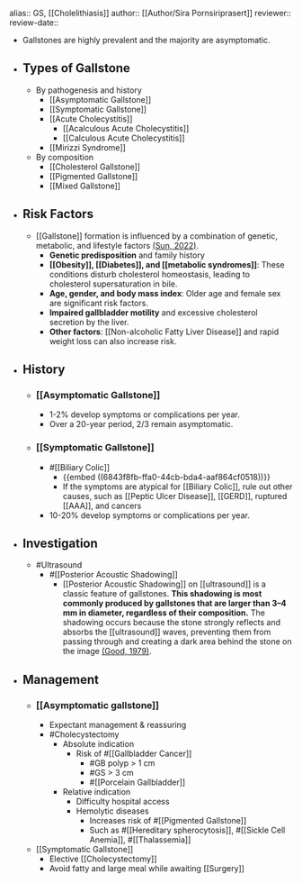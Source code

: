 alias:: GS, [[Cholelithiasis]]
author:: [[Author/Sira Pornsiriprasert]] 
reviewer::
review-date::

- Gallstones are highly prevalent and the majority are asymptomatic.
- ## Types of Gallstone
	- By pathogenesis and history
		- [[Asymptomatic Gallstone]]
		- [[Symptomatic Gallstone]]
		- [[Acute Cholecystitis]]
			- [[Acalculous Acute Cholecystitis]]
			- [[Calculous Acute Cholecystitis]]
		- [[Mirizzi Syndrome]]
	- By composition
		- [[Cholesterol Gallstone]]
		- [[Pigmented Gallstone]]
		- [[Mixed Gallstone]]
- ## Risk Factors
	- [[Gallstone]] formation is influenced by a combination of genetic, metabolic, and lifestyle factors [(Sun, 2022)]([[References/sunFactorsInfluencingGallstone2022]]).
		- **Genetic predisposition** and family history
		- **[[Obesity]], [[Diabetes]], and [[metabolic syndromes]]**: These conditions disturb cholesterol homeostasis, leading to cholesterol supersaturation in bile.
		- **Age, gender, and body mass index**: Older age and female sex are significant risk factors.
		- **Impaired gallbladder motility** and excessive cholesterol secretion by the liver.
		- **Other factors**: [[Non-alcoholic Fatty Liver Disease]] and rapid weight loss can also increase risk.
- ## History
	- ### [[Asymptomatic Gallstone]]
		- 1-2% develop symptoms or complications per year.
		- Over a 20-year period, 2/3 remain asymptomatic.
	- ### [[Symptomatic Gallstone]]
		- #[[Biliary Colic]]
			- {{embed ((6843f8fb-ffa0-44cb-bda4-aaf864cf0518))}}
			- If the symptoms are atypical for [[Biliary Colic]], rule out other causes, such as [[Peptic Ulcer Disease]], [[GERD]], ruptured [[AAA]], and cancers
		- 10-20% develop symptoms or complications per year.
- ## Investigation
	- #Ultrasound
		- #[[Posterior Acoustic Shadowing]]
			- [[Posterior Acoustic Shadowing]] on [[ultrasound]] is a classic feature of gallstones. **This shadowing is most commonly produced by gallstones that are larger than 3–4 mm in diameter, regardless of their composition.** The shadowing occurs because the stone 
			  strongly reflects and absorbs the [[ultrasound]] waves, preventing them from passing through and creating a dark area behind the stone on the image [(Good, 1979)]([[References/goodUltrasonicPropertiesGallstones1979]]).
- ## Management
	- ### [[Asymptomatic gallstone]]
		- Expectant management & reassuring
		- #Cholecystectomy
			- Absolute indication
				- Risk of #[[Gallbladder Cancer]]
					- #GB polyp > 1 cm
					- #GS > 3 cm
					- #[[Porcelain Gallbladder]]
			- Relative indication
				- Difficulty hospital access
				- Hemolytic diseases
					- Increases risk of #[[Pigmented Gallstone]]
					- Such as #[[Hereditary spherocytosis]], #[[Sickle Cell Anemia]], #[[Thalassemia]]
	- [[Symptomatic Gallstone]]
		- Elective [[Cholecystectomy]]
		- Avoid fatty and large meal while awaiting [[Surgery]]